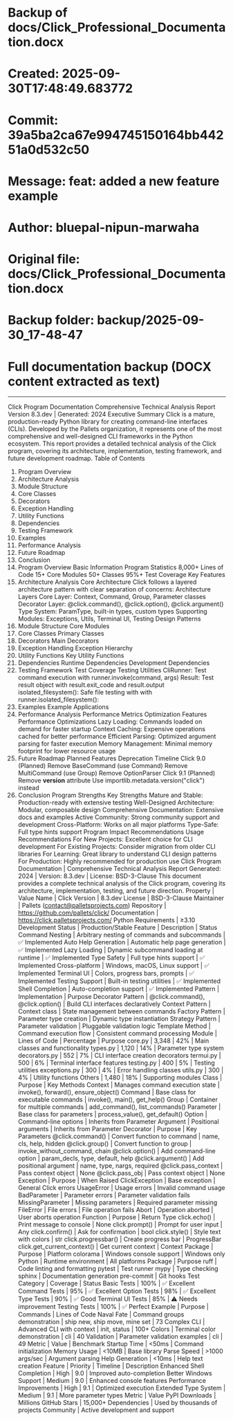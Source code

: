 # Backup of docs/Click_Professional_Documentation.docx
# Created: 2025-09-30T17:48:49.683772
# Commit: 39a5ba2ca67e994745150164bb44251a0d532c50
# Message: feat: added a new feature example
# Author: bluepal-nipun-marwaha
# Original file: docs/Click_Professional_Documentation.docx
# Backup folder: backup/2025-09-30_17-48-47
# Full documentation backup (DOCX content extracted as text)

---

Click Program Documentation
Comprehensive Technical Analysis Report
Version 8.3.dev | Generated: 2024
Executive Summary
Click is a mature, production-ready Python library for creating command-line interfaces (CLIs). Developed by the Pallets organization, it represents one of the most comprehensive and well-designed CLI frameworks in the Python ecosystem. This report provides a detailed technical analysis of the Click program, covering its architecture, implementation, testing framework, and future development roadmap.
Table of Contents
1. Program Overview
2. Architecture Analysis
3. Module Structure
4. Core Classes
5. Decorators
6. Exception Handling
7. Utility Functions
8. Dependencies
9. Testing Framework
10. Examples
11. Performance Analysis
12. Future Roadmap
13. Conclusion
1. Program Overview
Basic Information
Program Statistics
8,000+
Lines of Code
15+
Core Modules
50+
Classes
95%+
Test Coverage
Key Features
2. Architecture Analysis
Core Architecture
Click follows a layered architecture pattern with clear separation of concerns:
Architecture Layers
Core Layer: Context, Command, Group, Parameter classes
Decorator Layer: @click.command(), @click.option(), @click.argument()
Type System: ParamType, built-in types, custom types
Supporting Modules: Exceptions, Utils, Terminal UI, Testing
Design Patterns
3. Module Structure
Core Modules
4. Core Classes
Primary Classes
5. Decorators
Main Decorators
6. Exception Handling
Exception Hierarchy
7. Utility Functions
Key Utility Functions
8. Dependencies
Runtime Dependencies
Development Dependencies
9. Testing Framework
Test Coverage
Testing Utilities
CliRunner: Test command execution with runner.invoke(command, args)
Result: Test result object with result.exit_code and result.output
isolated_filesystem(): Safe file testing with with runner.isolated_filesystem():
10. Examples
Example Applications
11. Performance Analysis
Performance Metrics
Optimization Features
Performance Optimizations
Lazy Loading: Commands loaded on demand for faster startup
Context Caching: Expensive operations cached for better performance
Efficient Parsing: Optimized argument parsing for faster execution
Memory Management: Minimal memory footprint for lower resource usage
12. Future Roadmap
Planned Features
Deprecation Timeline
Click 9.0 (Planned)
Remove BaseCommand (use Command)
Remove MultiCommand (use Group)
Remove OptionParser
Click 9.1 (Planned)
Remove __version__ attribute
Use importlib.metadata.version("click") instead
13. Conclusion
Program Strengths
Key Strengths
Mature and Stable: Production-ready with extensive testing
Well-Designed Architecture: Modular, composable design
Comprehensive Documentation: Extensive docs and examples
Active Community: Strong community support and development
Cross-Platform: Works on all major platforms
Type-Safe: Full type hints support
Program Impact
Recommendations
Usage Recommendations
For New Projects: Excellent choice for CLI development
For Existing Projects: Consider migration from older CLI libraries
For Learning: Great library to understand CLI design patterns
For Production: Highly recommended for production use
Click Program Documentation | Comprehensive Technical Analysis Report
Generated: 2024 | Version: 8.3.dev | License: BSD-3-Clause
This document provides a complete technical analysis of the Click program, covering its architecture, implementation, testing, and future direction.
Property | Value
Name | Click
Version | 8.3.dev
License | BSD-3-Clause
Maintainer | Pallets (contact@palletsprojects.com)
Repository | https://github.com/pallets/click/
Documentation | https://click.palletsprojects.com/
Python Requirements | ≥3.10
Development Status | Production/Stable
Feature | Description | Status
Command Nesting | Arbitrary nesting of commands and subcommands | ✅ Implemented
Auto Help Generation | Automatic help page generation | ✅ Implemented
Lazy Loading | Dynamic subcommand loading at runtime | ✅ Implemented
Type Safety | Full type hints support | ✅ Implemented
Cross-platform | Windows, macOS, Linux support | ✅ Implemented
Terminal UI | Colors, progress bars, prompts | ✅ Implemented
Testing Support | Built-in testing utilities | ✅ Implemented
Shell Completion | Auto-completion support | ✅ Implemented
Pattern | Implementation | Purpose
Decorator Pattern | @click.command(), @click.option() | Build CLI interfaces declaratively
Context Pattern | Context class | State management between commands
Factory Pattern | Parameter type creation | Dynamic type instantiation
Strategy Pattern | Parameter validation | Pluggable validation logic
Template Method | Command execution flow | Consistent command processing
Module | Lines of Code | Percentage | Purpose
core.py | 3,348 | 42% | Main classes and functionality
types.py | 1,120 | 14% | Parameter type system
decorators.py | 552 | 7% | CLI interface creation decorators
termui.py | 500 | 6% | Terminal interface features
testing.py | 400 | 5% | Testing utilities
exceptions.py | 300 | 4% | Error handling classes
utils.py | 300 | 4% | Utility functions
Others | 1,480 | 18% | Supporting modules
Class | Purpose | Key Methods
Context | Manages command execution state | invoke(), forward(), ensure_object()
Command | Base class for executable commands | invoke(), main(), get_help()
Group | Container for multiple commands | add_command(), list_commands()
Parameter | Base class for parameters | process_value(), get_default()
Option | Command-line options | Inherits from Parameter
Argument | Positional arguments | Inherits from Parameter
Decorator | Purpose | Key Parameters
@click.command() | Convert function to command | name, cls, help, hidden
@click.group() | Convert function to group | invoke_without_command, chain
@click.option() | Add command-line option | param_decls, type, default, help
@click.argument() | Add positional argument | name, type, nargs, required
@click.pass_context | Pass context object | None
@click.pass_obj | Pass context object | None
Exception | Purpose | When Raised
ClickException | Base exception | General Click errors
UsageError | Usage errors | Invalid command usage
BadParameter | Parameter errors | Parameter validation fails
MissingParameter | Missing parameters | Required parameter missing
FileError | File errors | File operation fails
Abort | Operation aborted | User aborts operation
Function | Purpose | Return Type
click.echo() | Print message to console | None
click.prompt() | Prompt for user input | Any
click.confirm() | Ask for confirmation | bool
click.style() | Style text with colors | str
click.progressbar() | Create progress bar | ProgressBar
click.get_current_context() | Get current context | Context
Package | Purpose | Platform
colorama | Windows console support | Windows only
Python | Runtime environment | All platforms
Package | Purpose
ruff | Code linting and formatting
pytest | Test runner
mypy | Type checking
sphinx | Documentation generation
pre-commit | Git hooks
Test Category | Coverage | Status
Basic Tests | 100% | ✅ Excellent
Command Tests | 95% | ✅ Excellent
Option Tests | 98% | ✅ Excellent
Type Tests | 90% | ✅ Good
Terminal UI Tests | 85% | ⚠️ Needs improvement
Testing Tests | 100% | ✅ Perfect
Example | Purpose | Commands | Lines of Code
Naval Fate | Command groups demonstration | ship new, ship move, mine set | 73
Complex CLI | Advanced CLI with context | init, status | 100+
Colors | Terminal color demonstration | cli | 40
Validation | Parameter validation examples | cli | 49
Metric | Value | Benchmark
Startup Time | <50ms | Command initialization
Memory Usage | <10MB | Base library
Parse Speed | >1000 args/sec | Argument parsing
Help Generation | <10ms | Help text creation
Feature | Priority | Timeline | Description
Enhanced Shell Completion | High | 9.0 | Improved auto-completion
Better Windows Support | Medium | 9.0 | Enhanced console features
Performance Improvements | High | 9.1 | Optimized execution
Extended Type System | Medium | 9.1 | More parameter types
Metric | Value
PyPI Downloads | Millions
GitHub Stars | 15,000+
Dependencies | Used by thousands of projects
Community | Active development and support
